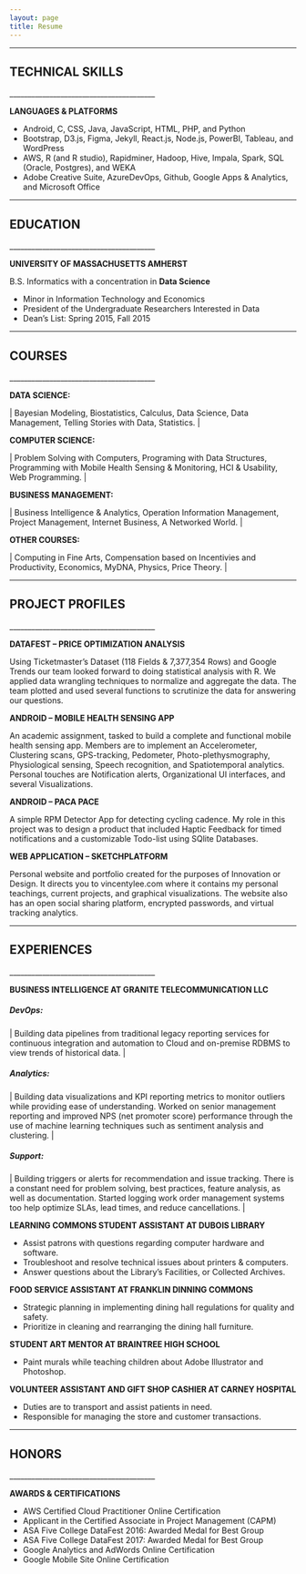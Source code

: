 ```yaml
---
layout: page
title: Resume
---
```

________________________________________	
<h2>TECHNICAL SKILLS</h2>
________________________________________	

**LANGUAGES & PLATFORMS**

<ul>
<li>	Android, C, CSS, Java, JavaScript, HTML, PHP, and Python </li>
<li>	Bootstrap, D3.js, Figma, Jekyll, React.js, Node.js, PowerBI, Tableau, and WordPress </li>
<li>	AWS, R (and R studio), Rapidminer, Hadoop, Hive, Impala, Spark, SQL (Oracle, Postgres), and WEKA </li>
<li>	Adobe Creative Suite, AzureDevOps, Github, Google Apps & Analytics, and Microsoft Office </li>
</ul>

________________________________________	
<h2>EDUCATION</h2>
________________________________________	

**UNIVERSITY OF MASSACHUSETTS AMHERST**

B.S. Informatics with a concentration in **Data Science**
<ul>
<li> Minor in Information Technology and Economics </li>
<li> President of the Undergraduate Researchers Interested in Data </li>
<li> Dean’s List: Spring 2015, Fall 2015 </li>
</ul>

________________________________________	
<h2>COURSES</h2>
________________________________________	

**DATA SCIENCE:**

| Bayesian Modeling,  Biostatistics, Calculus, Data Science, Data Management, Telling Stories with Data, Statistics. |

**COMPUTER SCIENCE:**

| Problem Solving with Computers, Programing with Data Structures, Programming with Mobile Health Sensing & Monitoring, HCI & Usability, Web Programming. |

**BUSINESS MANAGEMENT:**

| Business Intelligence & Analytics, Operation Information Management, Project Management, Internet Business, A Networked World. |

**OTHER COURSES:**

| Computing in Fine Arts, Compensation based on Incentivies and Productivity, Economics, MyDNA, Physics, Price Theory. |

________________________________________	
<h2>PROJECT PROFILES</h2>
________________________________________	

**DATAFEST – PRICE OPTIMIZATION ANALYSIS**

Using Ticketmaster’s Dataset (118 Fields & 7,377,354 Rows) and Google Trends our team looked forward to doing statistical analysis with R. We applied data wrangling techniques to normalize and aggregate the data. The team plotted and used several functions to scrutinize the data for answering our questions.

**ANDROID – MOBILE HEALTH SENSING APP**

An academic assignment, tasked to build a complete and functional mobile health sensing app. Members are to implement an Accelerometer, Clustering scans, GPS-tracking, Pedometer, Photo-plethysmography, Physiological sensing, Speech recognition, and Spatiotemporal analytics. Personal touches are Notification alerts, Organizational UI interfaces, and several Visualizations.

**ANDROID – PACA PACE**

A simple RPM Detector App for detecting cycling cadence. My role in this project was to design a product that included Haptic Feedback for timed notifications and a customizable Todo-list using SQlite Databases.

**WEB APPLICATION – SKETCHPLATFORM**

Personal website and portfolio created for the purposes of Innovation or Design. It directs you to vincentylee.com where it contains my personal teachings, current projects, and graphical visualizations. The website also has an open social sharing platform, encrypted passwords, and virtual tracking analytics.

________________________________________	
<h2>EXPERIENCES</h2>
________________________________________	

**BUSINESS INTELLIGENCE AT GRANITE TELECOMMUNICATION LLC**

<h5>DevOps:</h5>

| Building data pipelines from traditional legacy reporting services for continuous integration and automation to Cloud and on-premise RDBMS to view trends of historical data. |

<h5>Analytics:</h5>

| Building data visualizations and KPI reporting metrics to monitor outliers while providing ease of understanding. Worked on senior management reporting and improved NPS (net promoter score) performance through the use of machine learning techniques such as sentiment analysis and clustering. |

<h5>Support:</h5>

| Building triggers or alerts for recommendation and issue tracking. There is a constant need for problem solving, best practices, feature analysis, as well as documentation. Started logging work order management systems too help optimize SLAs, lead times, and reduce cancellations. |

<p></p>

**LEARNING COMMONS STUDENT ASSISTANT AT DUBOIS LIBRARY**
<ul>
<li> Assist patrons with questions regarding computer hardware and software. </li>
<li> Troubleshoot and resolve technical issues about printers & computers. </li>
<li> Answer questions about the Library’s Facilities, or Collected Archives. </li>
</ul>

**FOOD SERVICE ASSISTANT AT FRANKLIN DINNING COMMONS**
<ul>
<li> Strategic planning in implementing dining hall regulations for quality and safety. </li>
<li> Prioritize in cleaning and rearranging the dining hall furniture. </li>
</ul>

**STUDENT ART MENTOR AT BRAINTREE HIGH SCHOOL**
<ul>
<li> Paint murals while teaching children about Adobe Illustrator and Photoshop. </li>
</ul>

**VOLUNTEER ASSISTANT AND GIFT SHOP CASHIER AT CARNEY HOSPITAL**
<ul>
<li> Duties are to transport and assist patients in need. </li>
<li> Responsible for managing the store and customer transactions. </li>
</ul>

________________________________________	
<h2>HONORS</h2>
________________________________________	

**AWARDS & CERTIFICATIONS**
<ul>
<li> AWS Certified Cloud Practitioner Online Certification </li>
<li> Applicant in the Certified Associate in Project Management (CAPM) </li>
<li> ASA Five College DataFest 2016: Awarded Medal for Best Group </li>
<li> ASA Five College DataFest 2017: Awarded Medal for Best Group </li>
<li> Google Analytics and AdWords Online Certification </li>
<li> Google Mobile Site Online Certification </li>
</ul>
